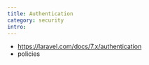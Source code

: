 ```yaml
---
title: Authentication
category: security
intro: 
---
```


- https://laravel.com/docs/7.x/authentication
- policies
